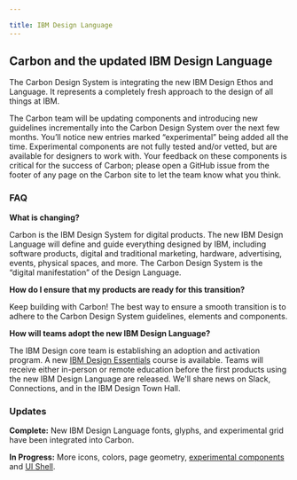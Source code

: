 ```yaml
---

title: IBM Design Language
---
```


## Carbon and the updated IBM Design Language

The Carbon Design System is integrating the new IBM Design Ethos and Language. It represents a completely fresh approach to the design of all things at IBM.

The Carbon team will be updating components and introducing new guidelines incrementally into the Carbon Design System over the next few months. You’ll notice new entries marked “experimental” being added all the time. Experimental components are not fully tested and/or vetted, but are available for designers to work with. Your feedback on these components is critical for the success of Carbon; please open a GitHub issue from the footer of any page on the Carbon site to let the team know what you think.

### FAQ

**What is changing?**

Carbon is the IBM Design System for digital products. The new IBM Design Language will define and guide everything designed by IBM, including software products, digital and traditional marketing, hardware, advertising, events, physical spaces, and more. The Carbon Design System is the “digital manifestation” of the Design Language.

**How do I ensure that my products are ready for this transition?**

Keep building with Carbon! The best way to ensure a smooth transition is to adhere to the Carbon Design System guidelines, elements and components.

**How will teams adopt the new IBM Design Language?**

<p>The IBM Design core team is establishing an adoption and activation program. A new <a href="https://w3.ibm.com/design/essentials">IBM Design Essentials</a> course is available. Teams will receive either in-person or remote education before the first products using the new IBM Design Language are released. We'll share news on Slack, Connections, and in the IBM Design Town Hall.</p>

### Updates

**Complete:** New IBM Design Language fonts, glyphs, and experimental grid have been integrated into Carbon.

**In Progress:** More icons, colors, page geometry, [experimental components](/experimental/accordion/code) and [UI Shell](/experimental/ui-shell/code).

